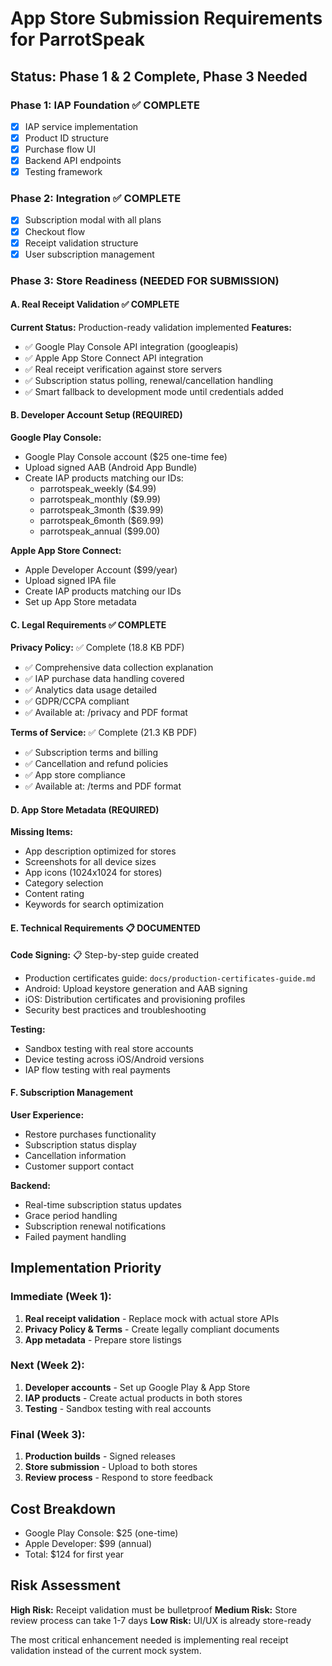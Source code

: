 # App Store Submission Requirements for ParrotSpeak

## Status: Phase 1 & 2 Complete, Phase 3 Needed

### Phase 1: IAP Foundation ✅ COMPLETE
- [x] IAP service implementation
- [x] Product ID structure  
- [x] Purchase flow UI
- [x] Backend API endpoints
- [x] Testing framework

### Phase 2: Integration ✅ COMPLETE  
- [x] Subscription modal with all plans
- [x] Checkout flow 
- [x] Receipt validation structure
- [x] User subscription management

### Phase 3: Store Readiness (NEEDED FOR SUBMISSION)

#### A. Real Receipt Validation ✅ COMPLETE
**Current Status:** Production-ready validation implemented
**Features:**
- ✅ Google Play Console API integration (googleapis)
- ✅ Apple App Store Connect API integration
- ✅ Real receipt verification against store servers
- ✅ Subscription status polling, renewal/cancellation handling
- ✅ Smart fallback to development mode until credentials added

#### B. Developer Account Setup (REQUIRED)
**Google Play Console:**
- Google Play Console account ($25 one-time fee)
- Upload signed AAB (Android App Bundle)
- Create IAP products matching our IDs:
  - parrotspeak_weekly ($4.99)
  - parrotspeak_monthly ($9.99) 
  - parrotspeak_3month ($39.99)
  - parrotspeak_6month ($69.99)
  - parrotspeak_annual ($99.00)

**Apple App Store Connect:**
- Apple Developer Account ($99/year)
- Upload signed IPA file
- Create IAP products matching our IDs
- Set up App Store metadata

#### C. Legal Requirements ✅ COMPLETE
**Privacy Policy:** ✅ Complete (18.8 KB PDF)
- ✅ Comprehensive data collection explanation
- ✅ IAP purchase data handling covered
- ✅ Analytics data usage detailed
- ✅ GDPR/CCPA compliant
- ✅ Available at: /privacy and PDF format

**Terms of Service:** ✅ Complete (21.3 KB PDF)
- ✅ Subscription terms and billing
- ✅ Cancellation and refund policies
- ✅ App store compliance
- ✅ Available at: /terms and PDF format

#### D. App Store Metadata (REQUIRED)
**Missing Items:**
- App description optimized for stores
- Screenshots for all device sizes
- App icons (1024x1024 for stores)
- Category selection
- Content rating
- Keywords for search optimization

#### E. Technical Requirements 📋 DOCUMENTED
**Code Signing:** 📋 Step-by-step guide created
- Production certificates guide: `docs/production-certificates-guide.md`
- Android: Upload keystore generation and AAB signing
- iOS: Distribution certificates and provisioning profiles
- Security best practices and troubleshooting

**Testing:**
- Sandbox testing with real store accounts
- Device testing across iOS/Android versions
- IAP flow testing with real payments

#### F. Subscription Management
**User Experience:**
- Restore purchases functionality
- Subscription status display
- Cancellation information
- Customer support contact

**Backend:**
- Real-time subscription status updates
- Grace period handling
- Subscription renewal notifications
- Failed payment handling

## Implementation Priority

### Immediate (Week 1):
1. **Real receipt validation** - Replace mock with actual store APIs
2. **Privacy Policy & Terms** - Create legally compliant documents
3. **App metadata** - Prepare store listings

### Next (Week 2):
1. **Developer accounts** - Set up Google Play & App Store
2. **IAP products** - Create actual products in both stores
3. **Testing** - Sandbox testing with real accounts

### Final (Week 3):
1. **Production builds** - Signed releases
2. **Store submission** - Upload to both stores
3. **Review process** - Respond to store feedback

## Cost Breakdown
- Google Play Console: $25 (one-time)
- Apple Developer: $99 (annual)
- Total: $124 for first year

## Risk Assessment
**High Risk:** Receipt validation must be bulletproof
**Medium Risk:** Store review process can take 1-7 days
**Low Risk:** UI/UX is already store-ready

The most critical enhancement needed is implementing real receipt validation instead of the current mock system.